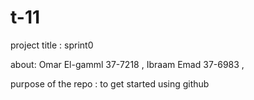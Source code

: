 # t-11

project title : sprint0

about: 
Omar El-gamml 37-7218 , 
Ibraam Emad 37-6983 ,


purpose of the repo : to get started using github
